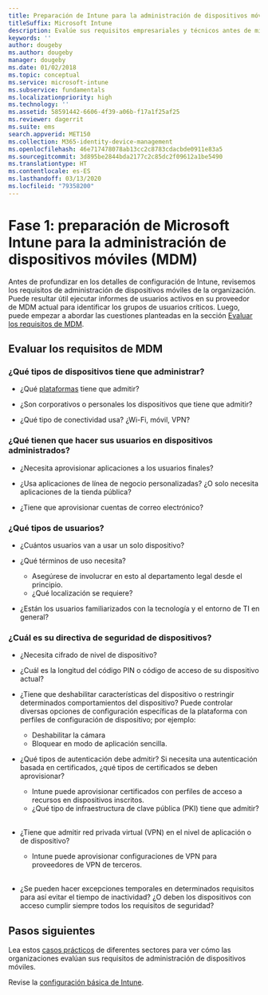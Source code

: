 ```yaml
---
title: Preparación de Intune para la administración de dispositivos móviles
titleSuffix: Microsoft Intune
description: Evalúe sus requisitos empresariales y técnicos antes de migrar a Microsoft Intune.
keywords: ''
author: dougeby
ms.author: dougeby
manager: dougeby
ms.date: 01/02/2018
ms.topic: conceptual
ms.service: microsoft-intune
ms.subservice: fundamentals
ms.localizationpriority: high
ms.technology: ''
ms.assetid: 58591442-6606-4f39-a06b-f17a1f25af25
ms.reviewer: dagerrit
ms.suite: ems
search.appverid: MET150
ms.collection: M365-identity-device-management
ms.openlocfilehash: 46e717478078ab13cc2c8783cdacbde0911e83a5
ms.sourcegitcommit: 3d895be2844bda2177c2c85dc2f09612a1be5490
ms.translationtype: HT
ms.contentlocale: es-ES
ms.lasthandoff: 03/13/2020
ms.locfileid: "79358200"
---
```

# <a name="phase-1-prepare-microsoft-intune-for-mobile-device-management-mdm"></a>Fase 1: preparación de Microsoft Intune para la administración de dispositivos móviles (MDM)

Antes de profundizar en los detalles de configuración de Intune, revisemos los requisitos de administración de dispositivos móviles de la organización. Puede resultar útil ejecutar informes de usuarios activos en su proveedor de MDM actual para identificar los grupos de usuarios críticos. Luego, puede empezar a abordar las cuestiones planteadas en la sección [Evaluar los requisitos de MDM](migration-guide-prepare.md#assess-mdm-requirements).

## <a name="assess-mdm-requirements"></a>Evaluar los requisitos de MDM

### <a name="what-kinds-of-devices-do-you-need-to-manage"></a>¿Qué tipos de dispositivos tiene que administrar?

- ¿Qué [plataformas](supported-devices-browsers.md) tiene que admitir?

- ¿Son corporativos o personales los dispositivos que tiene que admitir?

- ¿Qué tipo de conectividad usa? ¿Wi-Fi, móvil, VPN?

### <a name="what-do-your-users-need-to-do-on-managed-devices"></a>¿Qué tienen que hacer sus usuarios en dispositivos administrados?

- ¿Necesita aprovisionar aplicaciones a los usuarios finales?

- ¿Usa aplicaciones de línea de negocio personalizadas? ¿O solo necesita aplicaciones de la tienda pública?

- ¿Tiene que aprovisionar cuentas de correo electrónico?

### <a name="what-kinds-of-users"></a>¿Qué tipos de usuarios?

- ¿Cuántos usuarios van a usar un solo dispositivo?

- ¿Qué términos de uso necesita?

  - Asegúrese de involucrar en esto al departamento legal desde el principio.
  - ¿Qué localización se requiere?

- ¿Están los usuarios familiarizados con la tecnología y el entorno de TI en general?

### <a name="what-is-your-device-security-policy"></a>¿Cuál es su directiva de seguridad de dispositivos?

- ¿Necesita cifrado de nivel de dispositivo?

- ¿Cuál es la longitud del código PIN o código de acceso de su dispositivo actual?

- ¿Tiene que deshabilitar características del dispositivo o restringir determinados comportamientos del dispositivo? Puede controlar diversas opciones de configuración específicas de la plataforma con perfiles de configuración de dispositivo; por ejemplo:
  - Deshabilitar la cámara
  - Bloquear en modo de aplicación sencilla.<br/>

- ¿Qué tipos de autenticación debe admitir? Si necesita una autenticación basada en certificados, ¿qué tipos de certificados se deben aprovisionar?
  - Intune puede aprovisionar certificados con perfiles de acceso a recursos en dispositivos inscritos.
  - ¿Qué tipo de infraestructura de clave pública (PKI) tiene que admitir?
  <br></br>
- ¿Tiene que admitir red privada virtual (VPN) en el nivel de aplicación o de dispositivo?

  - Intune puede aprovisionar configuraciones de VPN para proveedores de VPN de terceros.
  <br/><br/>
- ¿Se pueden hacer excepciones temporales en determinados requisitos para así evitar el tiempo de inactividad? ¿O deben los dispositivos con acceso cumplir siempre todos los requisitos de seguridad?

## <a name="next-steps"></a>Pasos siguientes
Lea estos [casos prácticos](https://customers.microsoft.com/story/mwh-global-now-part-of-stantec-secures-mobile-devices-with-intune) de diferentes sectores para ver cómo las organizaciones evalúan sus requisitos de administración de dispositivos móviles.

Revise la [configuración básica de Intune](migration-guide-setup.md).
